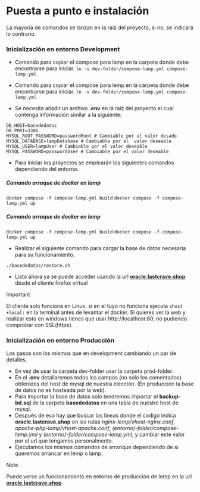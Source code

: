 # Puesta a punto e instalación
La mayoría de comandos se lanzan en la raíz del proyecto, si no, se indicará lo contrario.

### Inicialización en entorno Development

- Comando para copiar el compose para lamp en la carpeta donde debe encontrarse para iniciar.
`ln -s dev-folder/compose-lamp.yml compose-lamp.yml`

- Comando para copiar el compose para lemp en la carpeta  donde debe encontrarse para iniciar.
`ln -s dev-folder/compose-lemp.yml compose-lemp.yml`


- Se necesita añadir un archivo **.env** en la raíz del proyecto el cual contenga información similar a la siguiente:

```
DB_HOST=basededatos
DB_PORT=3306
MYSQL_ROOT_PASSWORD=passwordRoot # Cambiable por el valor desado
MYSQL_DATABASE=lampDatabase # Cambiable por el  valor deseable
MYSQL_USER=lampUser # Cambiable por el valor deseable
MYSQL_PASSWORD=passwordUser # Cambiable por el valor deseable
```

- Para iniciar los proyectos se emplearán los siguientes comandos dependiendo del entorno.

##### Comando arraque de docker en lamp

`docker compose -f compose-lamp.yml build`
`docker compose -f compose-lamp.yml up`


##### Comando arraque de docker en lemp

`docker compose -f compose-lemp.yml build`
`docker compose -f compose-lemp.yml up`


- Realizar el siguiente comando para cargar la base de datos necesaria para su funcionamiento.

`./basededatos/restore.sh`

- Listo ahora ya se puede acceder usando la url **[oracle.lastcrave.shop](oracle.lastcrave.shop)** desde el cliente firefox virtual

> [!IMPORTANT]
> El cliente solo funciona en Linux, si en el tuyo no funciona ejecuta `xhost +local:` en la terminal antes de levantar el docker. Si quieres ver la web y realizar esto en windows tienes que usar http://localhost:80, no pudiendo comprobar con SSL(https).

### Inicialización en entorno Producción

Los pasos son los mismos que en development cambiando un par de detalles.

- En vez de usar la carpeta dev-folder usar la carpeta prod-folder.
- En el **.env** detallaremos todos los campos (no solo los comentados) obtenidos del host de mysql de nuestra elección. (En producción la base de datos no es hosteada por la web).
- Para importar la base de datos solo tendremos importar el **backup-bd.sql** de la carpeta **basededatos** en una tabla de nuestro host de mysql.
- Después de eso hay que buscar las lineas donde el codigo indica **oracle.lastcrave.shop** en las rutas *nginx-lemp/vhost-nginx.conf*, *apache-php-lamp/vhost-apache.conf*, *(entorno)-folder/compose-lamp.yml* y *(entorno)-folder/compose-lemp.yml*,  y cambiar este valor por el url que tengamos personalmente.
- Ejecutamos los mismos comandos de arranque dependiendo de si queremos arrancar en lemp o lamp.

> [!NOTE]
> Puede verse un funcionamiento en entorno de producción de lemp en la url **[oracle.lastcrave.shop](oracle.lastcrave.shop)**
